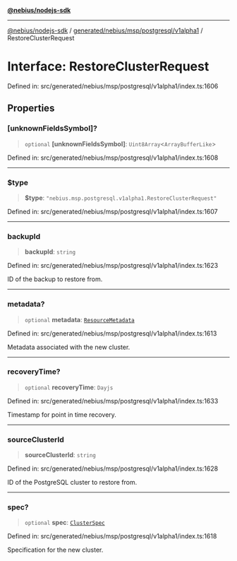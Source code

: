 [**@nebius/nodejs-sdk**](../../../../../../README.md)

***

[@nebius/nodejs-sdk](../../../../../../README.md) / [generated/nebius/msp/postgresql/v1alpha1](../README.md) / RestoreClusterRequest

# Interface: RestoreClusterRequest

Defined in: src/generated/nebius/msp/postgresql/v1alpha1/index.ts:1606

## Properties

### \[unknownFieldsSymbol\]?

> `optional` **\[unknownFieldsSymbol\]**: `Uint8Array`\<`ArrayBufferLike`\>

Defined in: src/generated/nebius/msp/postgresql/v1alpha1/index.ts:1608

***

### $type

> **$type**: `"nebius.msp.postgresql.v1alpha1.RestoreClusterRequest"`

Defined in: src/generated/nebius/msp/postgresql/v1alpha1/index.ts:1607

***

### backupId

> **backupId**: `string`

Defined in: src/generated/nebius/msp/postgresql/v1alpha1/index.ts:1623

ID of the backup to restore from.

***

### metadata?

> `optional` **metadata**: [`ResourceMetadata`](../../../../common/v1/interfaces/ResourceMetadata.md)

Defined in: src/generated/nebius/msp/postgresql/v1alpha1/index.ts:1613

Metadata associated with the new cluster.

***

### recoveryTime?

> `optional` **recoveryTime**: `Dayjs`

Defined in: src/generated/nebius/msp/postgresql/v1alpha1/index.ts:1633

Timestamp for point in time recovery.

***

### sourceClusterId

> **sourceClusterId**: `string`

Defined in: src/generated/nebius/msp/postgresql/v1alpha1/index.ts:1628

ID of the PostgreSQL cluster to restore from.

***

### spec?

> `optional` **spec**: [`ClusterSpec`](ClusterSpec.md)

Defined in: src/generated/nebius/msp/postgresql/v1alpha1/index.ts:1618

Specification for the new cluster.
